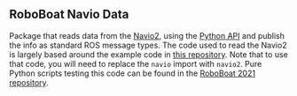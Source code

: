 ## RoboBoat Navio Data

Package that reads data from the [Navio2](https://navio2.emlid.com), using the [Python API](https://docs.emlid.com/navio2/dev/pinout) and publish the info as standard ROS message types. The code used to read the Navio2 is largely based around the example code in [this repository](https://github.com/emlid/Navio2/tree/master/Python). Note that to use that code, you will need to replace the `navio` import with `navio2`. Pure Python scripts testing this code can be found in the [RoboBoat 2021 repository](https://github.com/CRAWlab/RoboBoat-2021/tree/master/navio_test_scripts).
